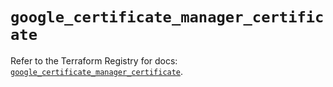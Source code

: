 # `google_certificate_manager_certificate`

Refer to the Terraform Registry for docs: [`google_certificate_manager_certificate`](https://registry.terraform.io/providers/hashicorp/google/6.24.0/docs/resources/certificate_manager_certificate).
